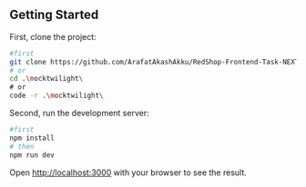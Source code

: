 ## Getting Started

First, clone the project:

```bash
#first
git clone https://github.com/ArafatAkashAkku/RedShop-Frontend-Task-NEXTJS-TAILWIND-TYPESCRIPT.git mocktwilight
# or
cd .\mocktwilight\
# or
code -r .\mocktwilight\
```

Second, run the development server:

```bash
#first
npm install
# then
npm run dev
```

Open [http://localhost:3000](http://localhost:3000) with your browser to see the result.
